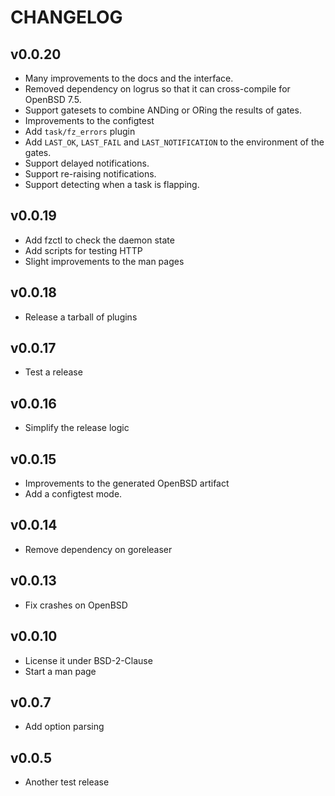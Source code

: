# CHANGELOG

## v0.0.20

- Many improvements to the docs and the interface.
- Removed dependency on logrus so that it can cross-compile for OpenBSD 7.5.
- Support gatesets to combine ANDing or ORing the results of gates.
- Improvements to the configtest
- Add `task/fz_errors` plugin
- Add `LAST_OK`, `LAST_FAIL` and `LAST_NOTIFICATION` to the environment of the gates.
- Support delayed notifications.
- Support re-raising notifications.
- Support detecting when a task is flapping.

## v0.0.19

- Add fzctl to check the daemon state
- Add scripts for testing HTTP
- Slight improvements to the man pages

## v0.0.18

- Release a tarball of plugins

## v0.0.17

- Test a release

## v0.0.16

- Simplify the release logic

## v0.0.15

- Improvements to the generated OpenBSD artifact
- Add a configtest mode.

## v0.0.14

- Remove dependency on goreleaser

## v0.0.13

- Fix crashes on OpenBSD

## v0.0.10

- License it under BSD-2-Clause
- Start a man page

## v0.0.7

- Add option parsing

## v0.0.5

- Another test release
